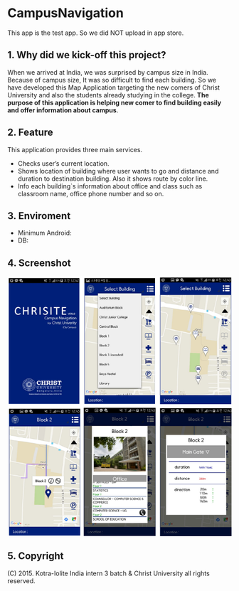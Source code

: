 # CampusNavigation

This app is the test app. So we did NOT upload in app store.

## 1. Why did we kick-off this project?
When we arrived at India, we was surprised by campus size in India.
Because of campus size, It was so difficult to find each building. So we have developed this Map Application targeting the new comers of Christ University and also the students already studying in the college. **The purpose of this application is helping new comer to find building easily and offer information about campus**.

## 2. Feature
This application provides three main services. 
+ Checks user’s current location. 
+ Shows location of building where user wants to go and distance and duration to destination building. Also it shows route by color line. 
+ Info each building`s information about office and class such as classroom name, office phone number and so on.

## 3. Enviroment
+ Minimum Android: 
+ DB: 

## 4. Screenshot
![](./chrisite_screenshot.png)

## 5. Copyright
(C) 2015. Kotra-Iolite India intern 3 batch & Christ University all rights reserved.
